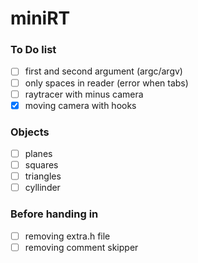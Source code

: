 # miniRT

### To Do list
- [ ] first and second argument (argc/argv)
- [ ] only spaces in reader (error when tabs)
- [ ] raytracer with minus camera
- [x] moving camera with hooks

### Objects
- [ ] planes
- [ ] squares
- [ ] triangles
- [ ] cyllinder

### Before handing in
- [ ] removing extra.h file
- [ ] removing comment skipper